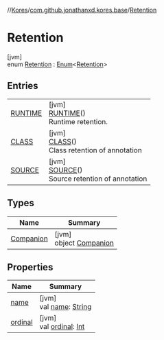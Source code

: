 //[Kores](../../../index.md)/[com.github.jonathanxd.kores.base](../index.md)/[Retention](index.md)

# Retention

[jvm]\
enum [Retention](index.md) : [Enum](https://kotlinlang.org/api/latest/jvm/stdlib/kotlin/-enum/index.html)<[Retention](index.md)>

## Entries

| | |
|---|---|
| [RUNTIME](-r-u-n-t-i-m-e/index.md) | [jvm]<br>[RUNTIME](-r-u-n-t-i-m-e/index.md)()<br>Runtime retention. |
| [CLASS](-c-l-a-s-s/index.md) | [jvm]<br>[CLASS](-c-l-a-s-s/index.md)()<br>Class retention of annotation |
| [SOURCE](-s-o-u-r-c-e/index.md) | [jvm]<br>[SOURCE](-s-o-u-r-c-e/index.md)()<br>Source retention of annotation |

## Types

| Name | Summary |
|---|---|
| [Companion](-companion/index.md) | [jvm]<br>object [Companion](-companion/index.md) |

## Properties

| Name | Summary |
|---|---|
| [name](index.md#-385613056%2FProperties%2F-1216412040) | [jvm]<br>val [name](index.md#-385613056%2FProperties%2F-1216412040): [String](https://kotlinlang.org/api/latest/jvm/stdlib/kotlin/-string/index.html) |
| [ordinal](index.md#713294910%2FProperties%2F-1216412040) | [jvm]<br>val [ordinal](index.md#713294910%2FProperties%2F-1216412040): [Int](https://kotlinlang.org/api/latest/jvm/stdlib/kotlin/-int/index.html) |
